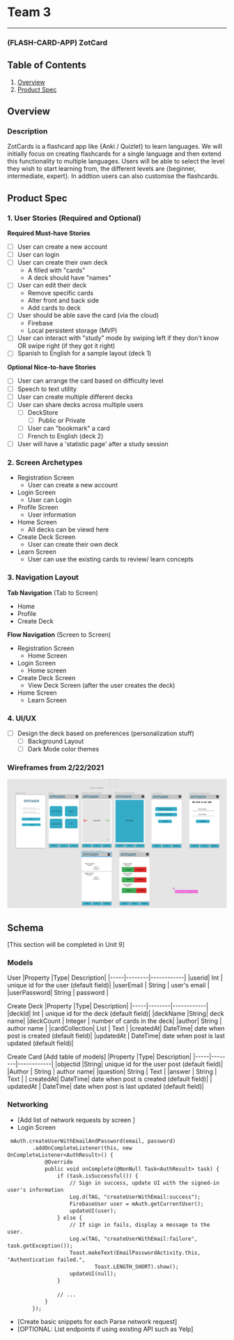 # Team 3 

---

### (FLASH-CARD-APP) ZotCard
## Table of Contents
1. [Overview](#Overview)
2. [Product Spec](#Product-Spec)

## Overview
### Description
ZotCards is a flashcard app like {Anki / Quizlet} to learn languages. We will initially focus on creating flashcards for a single language and then extend this functionality to multiple languages. Users will be able to select the level they wish to start learning from, the different levels are {beginner, intermediate, expert}. In addtion users can also customise the flashcards.

## Product Spec

### 1. User Stories (Required and Optional) 
**Required Must-have Stories**
 * [ ] User can create a new account
 * [ ] User can login
 * [ ] User can create their own deck
     * A filled with "cards"
     * A deck should have "names" 
 * [ ] User can edit their deck
     * Remove specific cards
     * Alter front and back side
     * Add cards to deck 
 * [ ] User should be able save the card (via the cloud)
     * Firebase
     * Local persistent storage (MVP)
 * [ ] User can interact with "study" mode by swiping left if they don't know OR swipe right (if they got it right)
 * [ ] Spanish to English for a sample layout (deck 1)

**Optional Nice-to-have Stories**
* [ ] User can arrange the card based on difficulty level
* [ ] Speech to text utility
* [ ] User can create multiple different decks
* [ ] User can share decks across multiple users
    * [ ] DeckStore 
      * [ ] Public or Private
    * [ ] User can "bookmark" a card 
    * [ ] French to English (deck 2)
* [ ] User will have a 'statistic page' after a study session

### 2. Screen Archetypes
* Registration Screen
   * User can create a new account
* Login Screen
   * User can Login
* Profile Screen
    * User information
* Home Screen
   * All decks can be viewd here
* Create Deck Screen
   * User can create their own deck
* Learn Screen
   * User can use the existing cards to review/ learn concepts
   
### 3. Navigation Layout
**Tab Navigation** (Tab to Screen)
* Home
* Profile
* Create Deck

**Flow Navigation** (Screen to Screen)
* Registration Screen
   * Home Screen
* Login Screen
   * Home screen
* Create Deck Screen
   * View Deck Screen (after the user creates the deck)
* Home Screen
   * Learn Screen


### 4. UI/UX
* [ ] Design the deck based on preferences (personalization stuff)
    * [ ] Background Layout
    * [ ] Dark Mode color themes

### Wireframes from 2/22/2021
<img src="https://github.com/ZotCards/ZotCards/blob/main/ZotCards.PNG" width=800><br>

## Schema 
[This section will be completed in Unit 9]
### Models
User
|Property |Type| Description|
|-----|--------|------------|
|userid| Int | unique id for the user (default field)|
|userEmail | String | user's email |
|userPassword| String | password | 

Create Deck
|Property |Type| Description|
|-----|--------|------------|
|deckId| Int | unique id for the deck (default field)| 
|deckName |String| deck name|
|deckCount | Integer | number of cards in the deck|
|author| String | author name |
|cardCollection| List<Cards> | Text |
|createdAt| DateTime| date when post is created (default field)|
|updatedAt | DateTime| date when post is last updated (default field)|

Create Card
[Add table of models]
|Property |Type| Description|
|-----|--------|------------|
|objectid |String| unique id for the user post (default field)|
|Author | String | author name|
|question| String | Text |
|answer | String | Text |
| createdAt| DateTime| date when post is created (default field)|
| updatedAt | DateTime| date when post is last updated (default field)|


### Networking
- [Add list of network requests by screen ]
- Login Screen
```
 mAuth.createUserWithEmailAndPassword(email, password)
        .addOnCompleteListener(this, new OnCompleteListener<AuthResult>() {
            @Override
            public void onComplete(@NonNull Task<AuthResult> task) {
                if (task.isSuccessful()) {
                    // Sign in success, update UI with the signed-in user's information
                    Log.d(TAG, "createUserWithEmail:success");
                    FirebaseUser user = mAuth.getCurrentUser();
                    updateUI(user);
                } else {
                    // If sign in fails, display a message to the user.
                    Log.w(TAG, "createUserWithEmail:failure", task.getException());
                    Toast.makeText(EmailPasswordActivity.this, "Authentication failed.",
                            Toast.LENGTH_SHORT).show();
                    updateUI(null);
                }

                // ...
            }
        });
   ```
- [Create basic snippets for each Parse network request]
- [OPTIONAL: List endpoints if using existing API such as Yelp]


